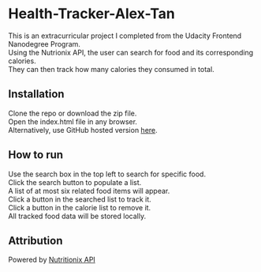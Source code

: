 # Health-Tracker-Alex-Tan
This is an extracurricular project I completed from the Udacity Frontend Nanodegree Program.<br>
Using the Nutrionix API, the user can search for food and its corresponding calories.<br>
They can then track how many calories they consumed in total.<br>

## Installation
Clone the repo or download the zip file.<br>
Open the index.html file in any browser.<br>
Alternatively, use GitHub hosted version [here](https://atan009.github.io/Health-Tracker/).

## How to run
Use the search box in the top left to search for specific food.<br>
Click the search button to populate a list.<br>
A list of at most six related food items will appear.<br>
Click a button in the searched list to track it.<br>
Click a button in the calorie list to remove it.<br>
All tracked food data will be stored locally.<br>

## Attribution
Powered by [Nutritionix API](https://www.nutritionix.com/business/api)
